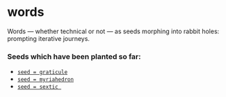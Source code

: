 # words

Words — whether technical or not — as seeds morphing into rabbit holes: prompting iterative journeys. 

### Seeds which have been planted so far:

* [```seed = graticule```](https://github.com/flloaers/words/blob/master/SEED_graticule.ipynb) 
* [```seed = myriahedron```](https://github.com/flloaers/words/blob/master/SEED_myriahedron.ipynb)
* [```seed = sextic ```](https://github.com/flloaers/words/blob/master/SEED_sextic.ipynb)
